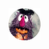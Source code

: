 <img src="./.files/mau-mau.png" width="64" height="64" title="Ouçam minha gargalhada fatal - hihihahaha"/>